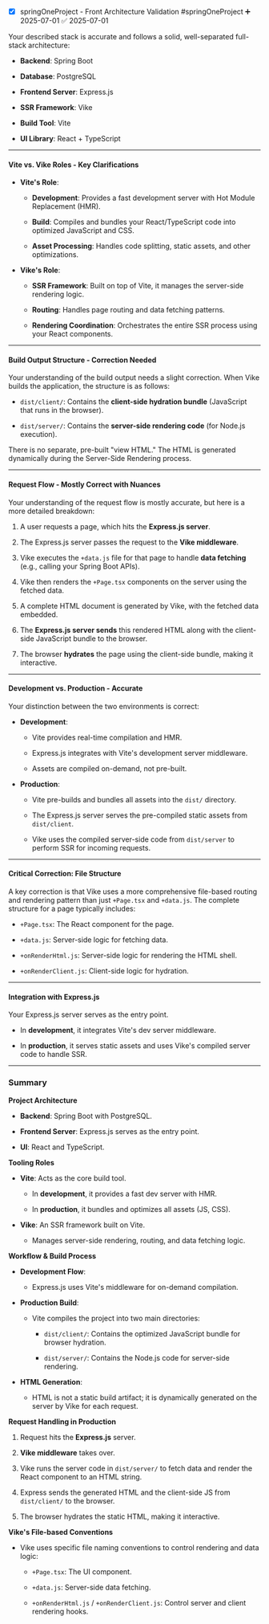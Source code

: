 - [x] springOneProject - Front Architecture Validation #springOneProject ➕ 2025-07-01 ✅ 2025-07-01


Your described stack is accurate and follows a solid, well-separated full-stack architecture:

- **Backend**: Spring Boot
    
- **Database**: PostgreSQL
    
- **Frontend Server**: Express.js
    
- **SSR Framework**: Vike
    
- **Build Tool**: Vite
    
- **UI Library**: React + TypeScript
    

---

#### Vite vs. Vike Roles - Key Clarifications

- **Vite's Role**:
    
    - **Development**: Provides a fast development server with Hot Module Replacement (HMR).
        
    - **Build**: Compiles and bundles your React/TypeScript code into optimized JavaScript and CSS.
        
    - **Asset Processing**: Handles code splitting, static assets, and other optimizations.
        
- **Vike's Role**:
    
    - **SSR Framework**: Built on top of Vite, it manages the server-side rendering logic.
        
    - **Routing**: Handles page routing and data fetching patterns.
        
    - **Rendering Coordination**: Orchestrates the entire SSR process using your React components.
        

---

#### Build Output Structure - Correction Needed

Your understanding of the build output needs a slight correction. When Vike builds the application, the structure is as follows:

- `dist/client/`: Contains the **client-side hydration bundle** (JavaScript that runs in the browser).
    
- `dist/server/`: Contains the **server-side rendering code** (for Node.js execution).
    

There is no separate, pre-built "view HTML." The HTML is generated dynamically during the Server-Side Rendering process.

---

#### Request Flow - Mostly Correct with Nuances

Your understanding of the request flow is mostly accurate, but here is a more detailed breakdown:

1. A user requests a page, which hits the **Express.js server**.
    
2. The Express.js server passes the request to the **Vike middleware**.
    
3. Vike executes the `+data.js` file for that page to handle **data fetching** (e.g., calling your Spring Boot APIs).
    
4. Vike then renders the `+Page.tsx` components on the server using the fetched data.
    
5. A complete HTML document is generated by Vike, with the fetched data embedded.
    
6. The **Express.js server sends** this rendered HTML along with the client-side JavaScript bundle to the browser.
    
7. The browser **hydrates** the page using the client-side bundle, making it interactive.
    

---

#### Development vs. Production - Accurate

Your distinction between the two environments is correct:

- **Development**:
    
    - Vite provides real-time compilation and HMR.
        
    - Express.js integrates with Vite's development server middleware.
        
    - Assets are compiled on-demand, not pre-built.
        
- **Production**:
    
    - Vite pre-builds and bundles all assets into the `dist/` directory.
        
    - The Express.js server serves the pre-compiled static assets from `dist/client`.
        
    - Vike uses the compiled server-side code from `dist/server` to perform SSR for incoming requests.
        

---

#### Critical Correction: File Structure

A key correction is that Vike uses a more comprehensive file-based routing and rendering pattern than just `+Page.tsx` and `+data.js`. The complete structure for a page typically includes:

- `+Page.tsx`: The React component for the page.
    
- `+data.js`: Server-side logic for fetching data.
    
- `+onRenderHtml.js`: Server-side logic for rendering the HTML shell.
    
- `+onRenderClient.js`: Client-side logic for hydration.
    

---

#### Integration with Express.js

Your Express.js server serves as the entry point.

- In **development**, it integrates Vite's dev server middleware.
    
- In **production**, it serves static assets and uses Vike's compiled server code to handle SSR.
    

---

### Summary

**Project Architecture**

- **Backend**: Spring Boot with PostgreSQL.
    
- **Frontend Server**: Express.js serves as the entry point.
    
- **UI**: React and TypeScript.
    

**Tooling Roles**

- **Vite**: Acts as the core build tool.
    
    - In **development**, it provides a fast dev server with HMR.
        
    - In **production**, it bundles and optimizes all assets (JS, CSS).
        
- **Vike**: An SSR framework built on Vite.
    
    - Manages server-side rendering, routing, and data fetching logic.
        

**Workflow & Build Process**

- **Development Flow**:
    
    - Express.js uses Vite's middleware for on-demand compilation.
        
- **Production Build**:
    
    - Vite compiles the project into two main directories:
        
        - `dist/client/`: Contains the optimized JavaScript bundle for browser hydration.
            
        - `dist/server/`: Contains the Node.js code for server-side rendering.
            
- **HTML Generation**:
    
    - HTML is not a static build artifact; it is dynamically generated on the server by Vike for each request.
        

**Request Handling in Production**

1. Request hits the **Express.js** server.
    
2. **Vike middleware** takes over.
    
3. Vike runs the server code in `dist/server/` to fetch data and render the React component to an HTML string.
    
4. Express sends the generated HTML and the client-side JS from `dist/client/` to the browser.
    
5. The browser hydrates the static HTML, making it interactive.
    

**Vike's File-based Conventions**

- Vike uses specific file naming conventions to control rendering and data logic:
    
    - `+Page.tsx`: The UI component.
        
    - `+data.js`: Server-side data fetching.
        
    - `+onRenderHtml.js` / `+onRenderClient.js`: Control server and client rendering hooks.